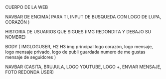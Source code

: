 CUERPO DE LA WEB

NAVBAR DE ENCIMA(
PARA TI, INPUT DE BUSQUEDA CON LOGO DE LUPA, CORAZÓN
)

HISTORIA DE USUARIOS QUE SIGUES (IMG REDONDITA Y DEBAJO SU NOMBRE)

BODY (
IMGLOGUSER, H2
H3
img principal
logo corazón, logo mensaje, logo mensaje privado, logo de publi guardada
numero de me gustas
mensaje de seguidores
)

NAVBAR (CASITA, BRUJULA, LOGO YOUTUBE, LOGO +, ENVIAR MENSAJE, FOTO REDONDA USER)
